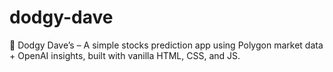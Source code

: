 # dodgy-dave
💸 Dodgy Dave’s – A simple stocks prediction app using Polygon market data + OpenAI insights, built with vanilla HTML, CSS, and JS.

